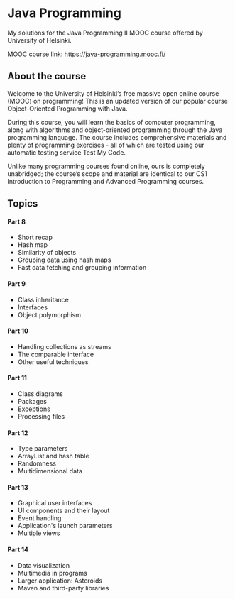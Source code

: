# **Java Programming**

My solutions for the Java Programming II MOOC course offered by University of Helsinki.

MOOC course link: https://java-programming.mooc.fi/

## About the course
Welcome to the University of Helsinki’s free massive open online course (MOOC) on programming! This is an updated version of our popular course Object-Oriented Programming with Java.

During this course, you will learn the basics of computer programming, along with algorithms and object-oriented programming through the Java programming language. The course includes comprehensive materials and plenty of programming exercises - all of which are tested using our automatic testing service Test My Code.

Unlike many programming courses found online, ours is completely unabridged; the course’s scope and material are identical to our CS1 Introduction to Programming and Advanced Programming courses.

## Topics

#### Part 8
- Short recap
- Hash map
- Similarity of objects 
- Grouping data using hash maps
- Fast data fetching and grouping information

#### Part 9
- Class inheritance
- Interfaces
- Object polymorphism

#### Part 10
- Handling collections as streams
- The comparable interface
- Other useful techniques

#### Part 11
- Class diagrams
- Packages
- Exceptions
- Processing files

#### Part 12
- Type parameters
- ArrayList and hash table
- Randomness
- Multidimensional data

#### Part 13
- Graphical user interfaces
- UI components and their layout
- Event handling
- Application's launch parameters
- Multiple views

#### Part 14
- Data visualization
- Multimedia in programs
- Larger application: Asteroids
- Maven and third-party libraries